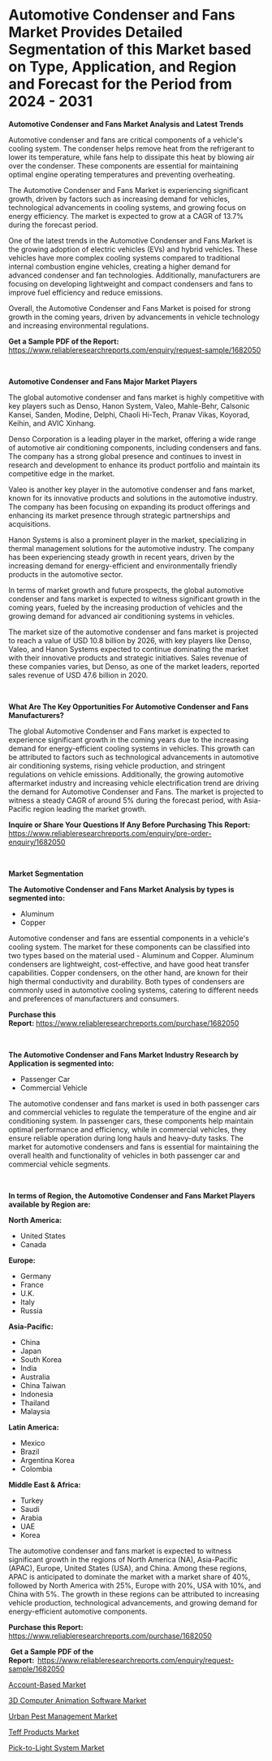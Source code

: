 <p><h1>Automotive Condenser and Fans Market Provides Detailed Segmentation of this Market based on Type, Application, and Region and Forecast for the Period from 2024 - 2031</h1></p><p><strong>Automotive Condenser and Fans Market Analysis and Latest Trends</strong></p>
<p><p>Automotive condenser and fans are critical components of a vehicle's cooling system. The condenser helps remove heat from the refrigerant to lower its temperature, while fans help to dissipate this heat by blowing air over the condenser. These components are essential for maintaining optimal engine operating temperatures and preventing overheating.</p><p>The Automotive Condenser and Fans Market is experiencing significant growth, driven by factors such as increasing demand for vehicles, technological advancements in cooling systems, and growing focus on energy efficiency. The market is expected to grow at a CAGR of 13.7% during the forecast period.</p><p>One of the latest trends in the Automotive Condenser and Fans Market is the growing adoption of electric vehicles (EVs) and hybrid vehicles. These vehicles have more complex cooling systems compared to traditional internal combustion engine vehicles, creating a higher demand for advanced condenser and fan technologies. Additionally, manufacturers are focusing on developing lightweight and compact condensers and fans to improve fuel efficiency and reduce emissions.</p><p>Overall, the Automotive Condenser and Fans Market is poised for strong growth in the coming years, driven by advancements in vehicle technology and increasing environmental regulations.</p></p>
<p><strong>Get a Sample PDF of the Report:&nbsp;</strong> <a href="https://www.reliableresearchreports.com/enquiry/request-sample/1682050">https://www.reliableresearchreports.com/enquiry/request-sample/1682050</a></p>
<p>&nbsp;</p>
<p><strong>Automotive Condenser and Fans Major Market Players</strong></p>
<p><p>The global automotive condenser and fans market is highly competitive with key players such as Denso, Hanon System, Valeo, Mahle-Behr, Calsonic Kansei, Sanden, Modine, Delphi, Chaoli Hi-Tech, Pranav Vikas, Koyorad, Keihin, and AVIC Xinhang. </p><p>Denso Corporation is a leading player in the market, offering a wide range of automotive air conditioning components, including condensers and fans. The company has a strong global presence and continues to invest in research and development to enhance its product portfolio and maintain its competitive edge in the market.</p><p>Valeo is another key player in the automotive condenser and fans market, known for its innovative products and solutions in the automotive industry. The company has been focusing on expanding its product offerings and enhancing its market presence through strategic partnerships and acquisitions.</p><p>Hanon Systems is also a prominent player in the market, specializing in thermal management solutions for the automotive industry. The company has been experiencing steady growth in recent years, driven by the increasing demand for energy-efficient and environmentally friendly products in the automotive sector.</p><p>In terms of market growth and future prospects, the global automotive condenser and fans market is expected to witness significant growth in the coming years, fueled by the increasing production of vehicles and the growing demand for advanced air conditioning systems in vehicles.</p><p>The market size of the automotive condenser and fans market is projected to reach a value of USD 10.8 billion by 2026, with key players like Denso, Valeo, and Hanon Systems expected to continue dominating the market with their innovative products and strategic initiatives. Sales revenue of these companies varies, but Denso, as one of the market leaders, reported sales revenue of USD 47.6 billion in 2020.</p></p>
<p>&nbsp;</p>
<p><strong>What Are The Key Opportunities For Automotive Condenser and Fans Manufacturers?</strong></p>
<p><p>The global Automotive Condenser and Fans market is expected to experience significant growth in the coming years due to the increasing demand for energy-efficient cooling systems in vehicles. This growth can be attributed to factors such as technological advancements in automotive air conditioning systems, rising vehicle production, and stringent regulations on vehicle emissions. Additionally, the growing automotive aftermarket industry and increasing vehicle electrification trend are driving the demand for Automotive Condenser and Fans. The market is projected to witness a steady CAGR of around 5% during the forecast period, with Asia-Pacific region leading the market growth.</p></p>
<p><strong>Inquire or Share Your Questions If Any Before Purchasing This Report:</strong> <a href="https://www.reliableresearchreports.com/enquiry/pre-order-enquiry/1682050">https://www.reliableresearchreports.com/enquiry/pre-order-enquiry/1682050</a></p>
<p>&nbsp;</p>
<p><strong>Market Segmentation</strong></p>
<p><strong>The Automotive Condenser and Fans Market Analysis by types is segmented into:</strong></p>
<p><ul><li>Aluminum</li><li>Copper</li></ul></p>
<p><p>Automotive condenser and fans are essential components in a vehicle's cooling system. The market for these components can be classified into two types based on the material used - Aluminum and Copper. Aluminum condensers are lightweight, cost-effective, and have good heat transfer capabilities. Copper condensers, on the other hand, are known for their high thermal conductivity and durability. Both types of condensers are commonly used in automotive cooling systems, catering to different needs and preferences of manufacturers and consumers.</p></p>
<p><strong>Purchase this Report:&nbsp;</strong><a href="https://www.reliableresearchreports.com/purchase/1682050">https://www.reliableresearchreports.com/purchase/1682050</a></p>
<p>&nbsp;</p>
<p><strong>The Automotive Condenser and Fans Market Industry Research by Application is segmented into:</strong></p>
<p><ul><li>Passenger Car</li><li>Commercial Vehicle</li></ul></p>
<p><p>The automotive condenser and fans market is used in both passenger cars and commercial vehicles to regulate the temperature of the engine and air conditioning system. In passenger cars, these components help maintain optimal performance and efficiency, while in commercial vehicles, they ensure reliable operation during long hauls and heavy-duty tasks. The market for automotive condensers and fans is essential for maintaining the overall health and functionality of vehicles in both passenger car and commercial vehicle segments.</p></p>
<p>&nbsp;</p>
<p><strong>In terms of Region, the Automotive Condenser and Fans Market Players available by Region are:</strong></p>
<p>
    <p> <strong> North America: </strong>
        <ul>
            <li>United States</li>
            <li>Canada</li>
        </ul>
        </p> 
    <p> <strong> Europe: </strong>
        <ul>
            <li>Germany</li>
            <li>France</li>
            <li>U.K.</li>
            <li>Italy</li>
            <li>Russia</li>
        </ul>
        </p> 
    <p> <strong> Asia-Pacific: </strong>
        <ul>
            <li>China</li>
            <li>Japan</li>
            <li>South Korea</li>
            <li>India</li>
            <li>Australia</li>
            <li>China Taiwan</li>
            <li>Indonesia</li>
            <li>Thailand</li>
            <li>Malaysia</li>
        </ul>
        </p> 
    <p> <strong> Latin America: </strong>
        <ul>
            <li>Mexico</li>
            <li>Brazil</li>
            <li>Argentina Korea</li>
            <li>Colombia</li>
        </ul>
        </p> 
    <p> <strong> Middle East & Africa: </strong>
        <ul>
            <li>Turkey</li>
            <li>Saudi</li>
            <li>Arabia</li>
            <li>UAE</li>
            <li>Korea</li>
        </ul>
    </p>
    </p>
<p><p>The automotive condenser and fans market is expected to witness significant growth in the regions of North America (NA), Asia-Pacific (APAC), Europe, United States (USA), and China. Among these regions, APAC is anticipated to dominate the market with a market share of 40%, followed by North America with 25%, Europe with 20%, USA with 10%, and China with 5%. The growth in these regions can be attributed to increasing vehicle production, technological advancements, and growing demand for energy-efficient automotive components.</p></p>
<p><strong>Purchase this Report: </strong><a href="https://www.reliableresearchreports.com/purchase/1682050">https://www.reliableresearchreports.com/purchase/1682050</a></p>
<p>&nbsp;<strong>Get a Sample PDF of the Report:&nbsp;&nbsp;</strong><a href="https://www.reliableresearchreports.com/enquiry/request-sample/1682050">https://www.reliableresearchreports.com/enquiry/request-sample/1682050</a></p>
<p><strong></strong></p>
<p><p><a href="https://github.com/kathiaseamanalvaradovlprc2h/Market-Research-Report-List-1/blob/main/account-based-market.md">Account-Based Market</a></p><p><a href="https://medium.com/@elizabethalexander97/3d-computer-animation-software-market-size-and-market-trends-complete-industry-overview-2024-to-e7de77fb28ea">3D Computer Animation Software Market</a></p><p><a href="https://medium.com/@bradomar67436/urban-pest-management-market-size-market-outlook-and-market-forecast-2024-to-2031-3d9f0d86293d">Urban Pest Management Market</a></p><p><a href="https://medium.com/p/77b6b0f5fa60/edit">Teff Products Market</a></p><p><a href="https://github.com/GroverBarry/Market-Research-Report-List-4/blob/main/pick-to-light-system-market.md">Pick-to-Light System Market</a></p></p>